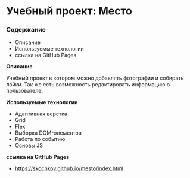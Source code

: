 # Учебный проект: Место

### Содержание

* Описание
* Используемые технологии
* ссылка на GitHub Pages

**Описание**

Учебный проект в котором можно добавлять фотографии и собирать лайки. Так же есть возможность редактировать информацию о пользователе.

**Используемые технологии**

* Адаптивная верстка
* Grid
* Flex
* Выборка DOM-элементов
* Работа по событию
* Основы JS

**ссылка на GitHub Pages**

* https://skochkov.github.io/mesto/index.html